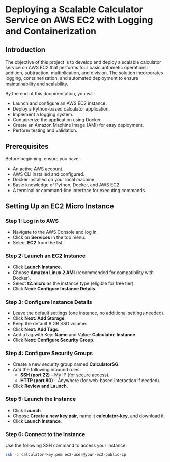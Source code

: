 # Deploying a Scalable Calculator Service on AWS EC2 with Logging and Containerization

## Introduction

The objective of this project is to develop and deploy a scalable calculator service on AWS EC2 that performs four basic arithmetic operations: addition, subtraction, multiplication, and division. The solution incorporates logging, containerization, and automated deployment to ensure maintainability and scalability.

By the end of this documentation, you will:
- Launch and configure an AWS EC2 instance.
- Deploy a Python-based calculator application.
- Implement a logging system.
- Containerize the application using Docker.
- Create an Amazon Machine Image (AMI) for easy deployment.
- Perform testing and validation.

## Prerequisites

Before beginning, ensure you have:
- An active AWS account.
- AWS CLI installed and configured.
- Docker installed on your local machine.
- Basic knowledge of Python, Docker, and AWS EC2.
- A terminal or command-line interface for executing commands.

## Setting Up an EC2 Micro Instance

### Step 1: Log in to AWS
- Navigate to the AWS Console and log in.
- Click on **Services** in the top menu.
- Select **EC2** from the list.

### Step 2: Launch an EC2 Instance
- Click **Launch Instance**.
- Choose **Amazon Linux 2 AMI** (recommended for compatibility with Docker).
- Select **t2.micro** as the instance type (eligible for free tier).
- Click **Next: Configure Instance Details**.

### Step 3: Configure Instance Details
- Leave the default settings (one instance, no additional settings needed).
- Click **Next: Add Storage**.
- Keep the default 8 GB SSD volume.
- Click **Next: Add Tags**.
- Add a tag with Key: **Name** and Value: **Calculator-Instance**.
- Click **Next: Configure Security Group**.

### Step 4: Configure Security Groups
- Create a new security group named **CalculatorSG**.
- Add the following inbound rules:
  - **SSH (port 22)** - My IP (for secure access).
  - **HTTP (port 80)** - Anywhere (for web-based interaction if needed).
- Click **Review and Launch**.

### Step 5: Launch the Instance
- Click **Launch**.
- Choose **Create a new key pair**, name it **calculator-key**, and download it.
- Click **Launch Instance**.

### Step 6: Connect to the Instance
Use the following SSH command to access your instance:
```bash
ssh -i calculator-key.pem ec2-user@your-ec2-public-ip
